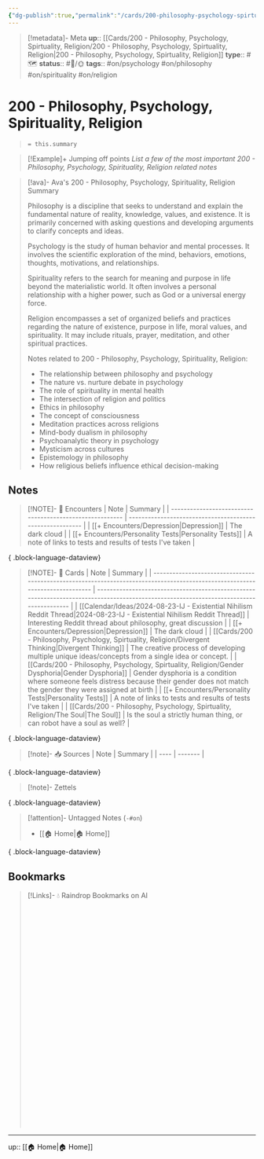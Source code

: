 ```yaml
---
{"dg-publish":true,"permalink":"/cards/200-philosophy-psychology-spirtuality-religion/200-philosophy-psychology-spirtuality-religion/","title":"Philosophy, Psychology, Spirituality, Religion"}
---
```


> [!metadata]- Meta
> **up**:: [[Cards/200 - Philosophy, Psychology, Spirtuality, Religion/200 - Philosophy, Psychology, Spirtuality, Religion\|200 - Philosophy, Psychology, Spirtuality, Religion]]
> **type**:: #🗺️ 
> **status**:: #📝/🌞
> **tags**::  #on/psychology #on/philosophy #on/spirituality #on/religion


# 200 - Philosophy, Psychology, Spirituality, Religion

> `= this.summary`

> [!Example]+ Jumping off points
> *List a few of the most important 200 - Philosophy, Psychology, Spirituality, Religion related notes*


> [!ava]- Ava's 200 - Philosophy, Psychology, Spirituality, Religion Summary
> 
> Philosophy is a discipline that seeks to understand and explain the fundamental nature of reality, knowledge, values, and existence. It is primarily concerned with asking questions and developing arguments to clarify concepts and ideas.
> 
> Psychology is the study of human behavior and mental processes. It involves the scientific exploration of the mind, behaviors, emotions, thoughts, motivations, and relationships.
> 
> Spirituality refers to the search for meaning and purpose in life beyond the materialistic world. It often involves a personal relationship with a higher power, such as God or a universal energy force.
> 
> Religion encompasses a set of organized beliefs and practices regarding the nature of existence, purpose in life, moral values, and spirituality. It may include rituals, prayer, meditation, and other spiritual practices.
> 
> Notes related to 200 - Philosophy, Psychology, Spirituality, Religion:
> 
> - The relationship between philosophy and psychology
> - The nature vs. nurture debate in psychology
> - The role of spirituality in mental health
> - The intersection of religion and politics
> - Ethics in philosophy 
> - The concept of consciousness 
> - Meditation practices across religions 
> - Mind-body dualism in philosophy 
> - Psychoanalytic theory in psychology 
> - Mysticism across cultures 
> - Epistemology in philosophy 
> - How religious beliefs influence ethical decision-making


## Notes
> [!NOTE]- 📝 Encounters
>  | Note                                                     | Summary                                                   |
> | -------------------------------------------------------- | --------------------------------------------------------- |
> | [[+ Encounters/Depression\|Depression]]               | The dark cloud                                            |
> | [[+ Encounters/Personality Tests\|Personality Tests]] | A note of links to tests and results of tests I've taken  |
> 
{ .block-language-dataview}

> [!NOTE]- 📝 Cards
>  | Note                                                                                                                         | Summary                                                                                                                                 |
> | ---------------------------------------------------------------------------------------------------------------------------- | --------------------------------------------------------------------------------------------------------------------------------------- |
> | [[Calendar/Ideas/2024-08-23-IJ - Existential Nihilism Reddit Thread\|2024-08-23-IJ - Existential Nihilism Reddit Thread]] | Interesting Reddit thread about philosophy, great discussion                                                                            |
> | [[+ Encounters/Depression\|Depression]]                                                                                   | The dark cloud                                                                                                                          |
> | [[Cards/200 - Philosophy, Psychology, Spirtuality, Religion/Divergent Thinking\|Divergent Thinking]]                      | The creative process of developing multiple unique ideas/concepts from a single idea or concept.                                        |
> | [[Cards/200 - Philosophy, Psychology, Spirtuality, Religion/Gender Dysphoria\|Gender Dysphoria]]                          | Gender dysphoria is a condition where someone feels distress because their gender does not match the gender they were assigned at birth |
> | [[+ Encounters/Personality Tests\|Personality Tests]]                                                                     | A note of links to tests and results of tests I've taken                                                                                |
> | [[Cards/200 - Philosophy, Psychology, Spirtuality, Religion/The Soul\|The Soul]]                                          | Is the soul a strictly human thing, or can robot have a soul as well?                                                                   |
> 
{ .block-language-dataview}

> [!note]- 📥 Sources
>  | Note | Summary |
> | ---- | ------- |
> 
{ .block-language-dataview}

> [!note]- Zettels
>  
{ .block-language-dataview}

> [!attention]- Untagged Notes (`-#on`)
>  - [[🏠 Home\|🏠 Home]]
> 
{ .block-language-dataview}

## Bookmarks

> [!Links]- 💧 Raindrop Bookmarks on AI
> <iframe style="border: 0; width: 100%; height: 450px;" allowfullscreen frameborder="0" src=""></iframe>

---
up:: [[🏠 Home\|🏠 Home]]

